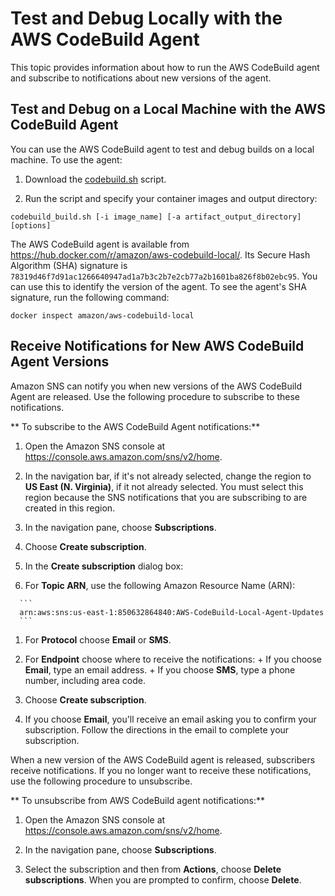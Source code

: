 # Test and Debug Locally with the AWS CodeBuild Agent<a name="use-codebuild-agent"></a>

 This topic provides information about how to run the AWS CodeBuild agent and subscribe to notifications about new versions of the agent\. 

## Test and Debug on a Local Machine with the AWS CodeBuild Agent<a name="use-codebuild-agent"></a>

 You can use the AWS CodeBuild agent to test and debug builds on a local machine\. To use the agent: 

1.  Download the [codebuild\.sh](https://github.com/aws/aws-codebuild-docker-images/blob/master/local_builds/codebuild_build.sh) script\. 

1.  Run the script and specify your container images and output directory: 

   ```
   codebuild_build.sh [-i image_name] [-a artifact_output_directory] [options]
   ```

 The AWS CodeBuild agent is available from [https://hub\.docker\.com/r/amazon/aws\-codebuild\-local/](https://hub.docker.com/r/amazon/aws-codebuild-local/)\. Its Secure Hash Algorithm \(SHA\) signature is `78319d46f7d91ac1266640947ad1a7b3c2b7e2cb77a2b1601ba826f8b02ebc95`\. You can use this to identify the version of the agent\. To see the agent's SHA signature, run the following command: 

```
docker inspect amazon/aws-codebuild-local
```

## Receive Notifications for New AWS CodeBuild Agent Versions<a name="receive-codebuild-agent-notifications"></a>

 Amazon SNS can notify you when new versions of the AWS CodeBuild Agent are released\. Use the following procedure to subscribe to these notifications\. 

 ** To subscribe to the AWS CodeBuild Agent notifications:** 

1.  Open the Amazon SNS console at [https://console\.aws\.amazon\.com/sns/v2/home](https://console.aws.amazon.com/sns/v2/home)\. 

1.  In the navigation bar, if it's not already selected, change the region to **US East \(N\. Virginia\)**, if it not already selected\. You must select this region because the SNS notifications that you are subscribing to are created in this region\. 

1.  In the navigation pane, choose **Subscriptions**\. 

1.  Choose **Create subscription**\. 

1.  In the **Create subscription** dialog box: 

   1.  For **Topic ARN**, use the following Amazon Resource Name \(ARN\): 

      ```
      arn:aws:sns:us-east-1:850632864840:AWS-CodeBuild-Local-Agent-Updates
      ```

   1.  For **Protocol** choose **Email** or **SMS**\. 

   1.  For **Endpoint** choose where to receive the notifications: 
      +  If you choose **Email**, type an email address\. 
      +  If you choose **SMS**, type a phone number, including area code\. 

   1.  Choose **Create subscription**\. 

1.  If you choose **Email**, you'll receive an email asking you to confirm your subscription\. Follow the directions in the email to complete your subscription\. 

 When a new version of the AWS CodeBuild agent is released, subscribers receive notifications\. If you no longer want to receive these notifications, use the following procedure to unsubscribe\. 

 ** To unsubscribe from AWS CodeBuild agent notifications:** 

1.  Open the Amazon SNS console at [https://console\.aws\.amazon\.com/sns/v2/home](https://console.aws.amazon.com/sns/v2/home)\. 

1.  In the navigation pane, choose **Subscriptions**\. 

1.  Select the subscription and then from **Actions**, choose **Delete subscriptions**\. When you are prompted to confirm, choose **Delete**\. 